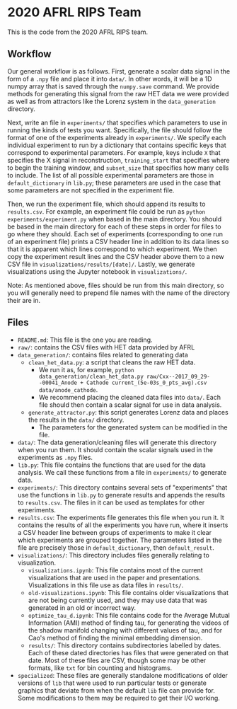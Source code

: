 # 2020 AFRL RIPS Team

This is the code from the 2020 AFRL RIPS team.

## Workflow

Our general workflow is as follows.
First, generate a scalar data signal in the form of a `.npy` file and place it into `data/`.
In other words, it will be a 1D numpy array that is saved through the `numpy.save` command.
We provide methods for generating this signal from the raw HET data we were provided as well as from attractors like the Lorenz system in the `data_generation` directory.

Next, write an file in `experiments/` that specifies which parameters to use in running the kinds of tests you want.
Specifically, the file should follow the format of one of the experiments already in `experiments/`.
We specify each individual experiment to run by a dictionary that contains specific keys that correspond to experimental parameters.
For example, keys include `X` that specifies the X signal in reconstruction, `training_start` that specifies where to begin the training window, and `subset_size` that specifies how many cells to include.
The list of all possible experimental parameters are those in `default_dictionary` in `lib.py`; these parameters are used in the case that some parameters are not specified in the experiment file.

Then, we run the experiment file, which should append its results to `results.csv`.
For example, an experiment file could be run as `python experiments/experiment.py` when based in the main directory.
You should be based in the main directory for each of these steps in order for files to go where they should.
Each set of experiments (corresponding to one run of an experiment file) prints a CSV header line in addition to its data lines so that it is apparent which lines correspond to which experiment.
We then copy the experiment result lines and the CSV header above them to a new CSV file in `visualizations/results/[date]/`.
Lastly, we generate visualizations using the Jupyter notebook in `visualizations/`.

Note: As mentioned above, files should be run from this main directory, so you will generally need to prepend file names with the name of the directory their are in.


## Files

- `README.md`: This file is the one you are reading.
- `raw/`: contains the CSV files with HET data provided by AFRL
- `data_generation/`: contains files related to generating data
  - `clean_het_data.py`: a script that cleans the raw HET data. 
    - We run it as, for example, `python data_generation/clean_het_data.py raw/Cxx--2017_09_29--00041_Anode + Cathode current_(5e-03s_0_pts_avg).csv data/anode_cathode`.
    - We recommend placing the cleaned data files into `data/`. Each file should then contain a scalar signal for use in data analysis.
  - `generate_attractor.py`: this script generates Lorenz data and places the results in the `data/` directory.
    - The parameters for the generated system can be modified in the file.
- `data/`: The data generation/cleaning files will generate this directory when you run them. It should contain the scalar signals used in the experiments as `.npy` files.
- `lib.py`: This file contains the functions that are used for the data analysis. We call these functions from a file in `experiments/` to generate data.
- `experiments/`: This directory contains several sets of "experiments" that use the functions in `lib.py` to generate results and appends the results to `results.csv`. The files in it can be used as templates for other experiments.
- `results.csv`: The experiments file generates this file when you run it. It contains the results of all the experiments you have run, where it inserts a CSV header line between groups of experiments to make it clear which experiments are grouped together. The parameters listed in the file are precisely those in `default_dictionary`, then `default_result`.
- `visualizations/`: This directory includes files generally relating to visualization.
  - `visualizations.ipynb`: This file contains most of the current visualizations that are used in the paper and presentations. Visualizations in this file use as data files in `results/`.
  - `old-visualizations.ipynb`: This file contains older visualizations that are not being currently used, and they may use data that was generated in an old or incorrect way.
  - `optimize_tau_d.ipynb`: This file contains code for the Average Mutual Information (AMI) method of finding tau, for generating the videos of the shadow manifold changing with different values of tau, and for Cao's method of finding the minimal embedding dimension.
  - `results/`: This directory contains subdirectories labelled by dates. Each of these dated directories has files that were generated on that date. Most of these files are CSV, though some may be other formats, like `txt` for bin counting and histograms.
- `specialized`: These files are generally standalone modifications of older versions of `lib` that were used to run particular tests or generate graphics that deviate from when the default `lib` file can provide for. Some modifications to them may be required to get their I/O working.

